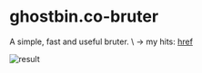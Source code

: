 # ghostbin.co-bruter
A simple, fast and useful bruter. \ -> my hits: [href](https://hastebin.com/raw/ucawusuwif)

![result](https://github.com/coats1337/ghostbin.co-bruter/blob/master/images/results.gif?raw=true)
